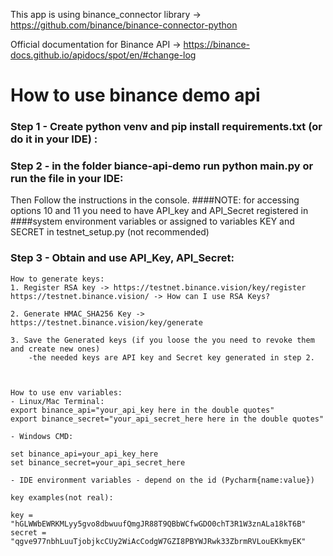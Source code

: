 This app is using binance_connector library -> https://github.com/binance/binance-connector-python

Official documentation for Binance API -> https://binance-docs.github.io/apidocs/spot/en/#change-log


# How to use binance demo api

### Step 1 - Create python venv and pip install requirements.txt (or do it in your IDE) :


### Step 2 - in the folder biance-api-demo run python main.py or run the file in your IDE:
Then Follow the instructions in the console.
####NOTE: for accessing options 10 and 11 you need to have API_key and API_Secret registered in
####system environment variables or assigned to variables KEY and SECRET in testnet_setup.py (not recommended)


### Step 3 - Obtain and use API_Key, API_Secret:
    How to generate keys:
    1. Register RSA key -> https://testnet.binance.vision/key/register
    https://testnet.binance.vision/ -> How can I use RSA Keys?

    2. Generate HMAC_SHA256 Key -> https://testnet.binance.vision/key/generate

    3. Save the Generated keys (if you loose the you need to revoke them and create new ones)
        -the needed keys are API key and Secret key generated in step 2.



    How to use env variables:
    - Linux/Mac Terminal:
    export binance_api="your_api_key here in the double quotes"
    export binance_secret="your_api_secret_here here in the double quotes"

    - Windows CMD:

    set binance_api=your_api_key_here
    set binance_secret=your_api_secret_here

    - IDE environment variables - depend on the id (Pycharm{name:value})

    key examples(not real):

    key = "hGLWWbEWRKMLyy5gvo8dbwuufQmgJR88T9QBbWCfwGDO0chT3R1W3znALa18kT6B"
    secret = "qgve977nbhLuuTjobjkcCUy2WiAcCodgW7GZI8PBYWJRwk33ZbrmRVLouEKkmyEK"


